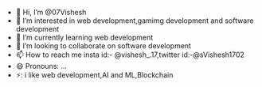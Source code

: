 - 👋 Hi, I’m @07Vishesh
- 👀 I’m interested in web development,gamimg development and software development
- 🌱 I’m currently learning web development
- 💞️ I’m looking to collaborate on software development
- 📫 How to reach me insta id:- @vishesh_.17,twitter id:-@sVishesh1702
- 😄 Pronouns: ...
- ⚡: i like web development,AI and ML,Blockchain

<!---
07Vishesh/07Vishesh is a ✨ special ✨ repository because its `README.md` (this file) appears on your GitHub profile.
You can click the Preview link to take a look at your changes.
--->

